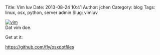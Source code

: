 Title: Vim luv
Date: 2013-08-24 10:41
Author: jchen
Category: blog
Tags: linux, osx, python, server admin
Slug: vimluv

[![vim][]][vim]  
Dat vim doe.

Get at it:

https://github.com/fly/osxdotfiles

  [vim]: https://d1p11jjc2wmc0c.cloudfront.net/blogmedia/vim.png

